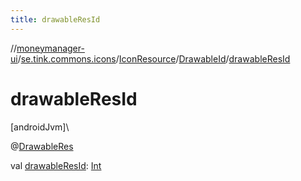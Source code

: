 ```yaml
---
title: drawableResId
---
```

//[moneymanager-ui](../../../../index.html)/[se.tink.commons.icons](../../index.html)/[IconResource](../index.html)/[DrawableId](index.html)/[drawableResId](drawable-res-id.html)



# drawableResId



[androidJvm]\




@[DrawableRes](https://developer.android.com/reference/kotlin/androidx/annotation/DrawableRes.html)



val [drawableResId](drawable-res-id.html): [Int](https://kotlinlang.org/api/latest/jvm/stdlib/kotlin/-int/index.html)




